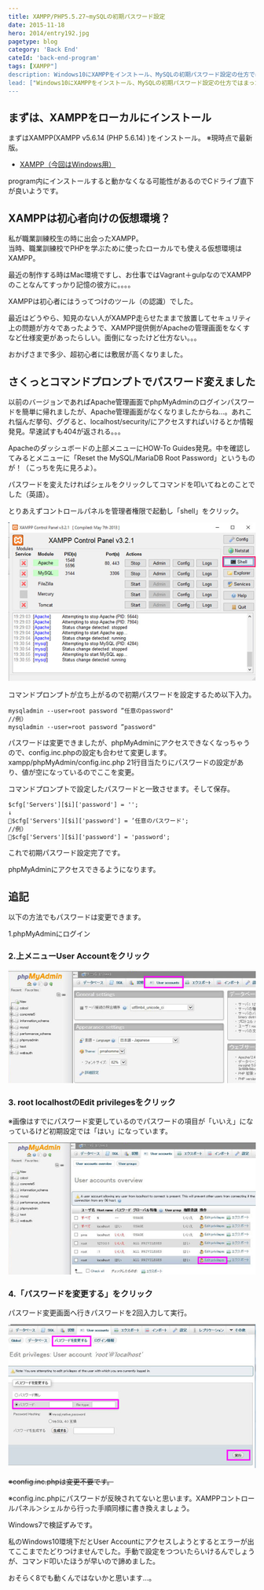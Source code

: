 ```yaml
---
title: XAMPP/PHP5.5.27~mySQLの初期パスワード設定
date: 2015-11-18
hero: 2014/entry192.jpg
pagetype: blog
category: 'Back End'
cateId: 'back-end-program'
tags: [XAMPP"]
description: Windows10にXAMPPをインストール、MySQLの初期パスワード設定の仕方ではまったので、やり方についてまとめておきます。
lead: ["Windows10にXAMPPをインストール、MySQLの初期パスワード設定の仕方ではまったので、やり方についてまとめておきます。"]
---
```

## まずは、XAMPPをローカルにインストール
まずはXAMPP(XAMPP v5.6.14 (PHP 5.6.14) )をインストール。
※現時点で最新版。

* [XAMPP（今回はWindows用）](https://www.apachefriends.org/jp/index.html)

program内にインストールすると動かなくなる可能性があるのでCドライブ直下が良いようです。

## XAMPPは初心者向けの仮想環境？
私が職業訓練校生の時に出会ったXAMPP。<br>
当時、職業訓練校でPHPを学ぶために使ったローカルでも使える仮想環境はXAMPP。

最近の制作する時はMac環境ですし、お仕事ではVagrant＋gulpなのでXAMPPのことなんてすっかり記憶の彼方に。。。。

XAMPPは初心者にはうってつけのツール（の認識）でした。

最近はどうやら、知見のない人がXAMPP走らせたままで放置してセキュリティ上の問題が方々であったようで、XAMPP提供側がApacheの管理画面をなくすなど仕様変更があったらしい。面倒になったけど仕方ない。。。

おかげさまで多少、超初心者には敷居が高くなりました。

## さくっとコマンドプロンプトでパスワード変えました
以前のバージョンであればApache管理画面でphpMyAdminのログインパスワードを簡単に帰れましたが、Apache管理画面がなくなりましたからね…。あれこれ悩んだ挙句、ググると、localhost/security/にアクセスすればいけるとか情報発見。早速試すも404が返される。。。

Apacheのダッシュボードの上部メニューにHOW-To Guides発見。中を確認してみるとメニューに「Reset the MySQL/MariaDB Root Password」というものが！（こっちを先に見ろよ）。

パスワードを変えたければシェルをクリックしてコマンドを叩いてねとのことでした（英語）。

とりあえずコントロールパネルを管理者権限で起動し「shell」をクリック。

![コントロールパネルを管理者権限で起動し「shell」をクリック](./images/2015/entry233-1.jpg)

コマンドプロンプトが立ち上がるので初期パスワードを設定するため以下入力。

```
mysqladmin --user=root password ”任意のpassword"
//例）
mysqladmin --user=root password ”password"
```

パスワードは変更できましたが、phpMyAdminにアクセスできなくなっちゃうので、config.inc.phpの設定も合わせて変更します。xampp/phpMyAdmin/config.inc.php 21行目当たりにパスワードの設定があり、値が空になっているのでここを変更。

コマンドプロンプトで設定したパスワードと一致させます。そして保存。

```
$cfg['Servers'][$i]['password'] = '';
↓
$cfg['Servers'][$i]['password'] = ’任意のパスワード';
//例）
$cfg['Servers'][$i]['password'] = 'password';
```
これで初期パスワード設定完了です。

phpMyAdminにアクセスできるようになります。

## 追記
以下の方法でもパスワードは変更できます。

1.phpMyAdminにログイン
### 2.上メニューUser Accountをクリック
![上メニューUser Accountをクリック](./images/2015/entry233-2.jpg)
### 3. root localhostのEdit privilegesをクリック
※画像はすでにパスワード変更しているのでパスワードの項目が「いいえ」になっているけど初期設定では「はい」になっています。

![root localhostのEdit privilegesをクリック](./images/2015/entry233-3.jpg)

### 4.「パスワードを変更する」をクリック
パスワード変更画面へ行きパスワードを2回入力して実行。

![root localhostのEdit privilegesをクリック](./images/2015/entry233-4.jpg)

~~※config.inc.phpは変更不要です。~~

※config.inc.phpにパスワードが反映されてないと思います。XAMPPコントロールパネル＞シェルから行った手順同様に書き換えましょう。

Windows7で検証ずみです。

私のWindows10環境下だとUser Accountにアクセスしようとするとエラーが出てここまでたどりつけませんでした。手動で設定をつついたらいけるんでしょうが、コマンド叩いたほうが早いので諦めました。

おそらく8でも動くんではないかと思います…。
